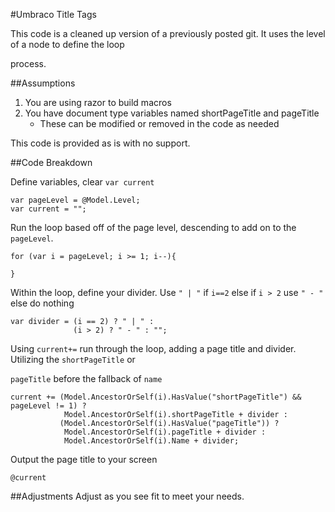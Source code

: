 #Umbraco Title Tags

This code is a cleaned up version of a previously posted git. It uses the level of a node to define the loop 

process.

##Assumptions
1. You are using razor to build macros
2. You have document type variables named shortPageTitle and pageTitle
    + These can be modified or removed in the code as needed

This code is provided as is with no support. 

##Code Breakdown

Define variables, clear `var current`

    var pageLevel = @Model.Level;
    var current = ""; 

Run the loop based off of the page level, descending to add on to the `pageLevel`.

    for (var i = pageLevel; i >= 1; i--){
    
    }

Within the loop, define your divider. Use `" | "` if `i==2` else if `i > 2` use `" - "` else do nothing

    var divider = (i == 2) ? " | " : 
                  (i > 2) ? " - " : "";

Using `current+=` run through the loop, adding a page title and divider. Utilizing the `shortPageTitle` or 

`pageTitle` before the fallback of `name`

    current += (Model.AncestorOrSelf(i).HasValue("shortPageTitle") && pageLevel != 1) ?
                Model.AncestorOrSelf(i).shortPageTitle + divider : 
               (Model.AncestorOrSelf(i).HasValue("pageTitle")) ? 
                Model.AncestorOrSelf(i).pageTitle + divider :
                Model.AncestorOrSelf(i).Name + divider;

Output the page title to your screen

    @current

##Adjustments
Adjust as you see fit to meet your needs.
